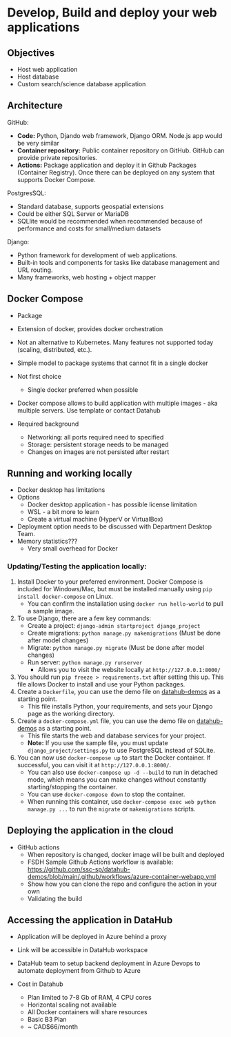 # Develop, Build and deploy your web applications

## Objectives

- Host web application
- Host database
- Custom search/science database application

## Architecture

GitHub:
- **Code:** Python, Djando web framework, Django ORM. Node.js app would be very similar
- **Container repository:** Public container repository on GitHub. GitHub can provide private repositories.
- **Actions:** Package application and deploy it in Github Packages (Container Registry). Once there can be deployed on any system that supports Docker Compose.

PostgresSQL:
- Standard database, supports geospatial extensions
- Could be either SQL Server or MariaDB
- SQLlite would be recommended when recommended because of performance and costs for small/medium datasets

Django:
- Python framework for development of web applications.
- Built-in tools and components for tasks like database management and URL routing.
- Many frameworks, web hosting + object mapper

## Docker Compose

- Package 
- Extension of docker, provides docker orchestration
- Not an alternative to Kubernetes. Many features not supported today (scaling, distributed, etc.). 
- Simple model to package systems that cannot fit in a single docker

- Not first choice
    - Single docker preferred when possible
- Docker compose allows to build application with multiple images - aka multiple servers. Use template or contact Datahub

- Required background
    - Networking: all ports required need to specified
    - Storage: persistent storage needs to be managed
    - Changes on images are not persisted after restart

## Running and working locally

- Docker desktop has limitations
- Options
    - Docker desktop application - has possible license limitation
    - WSL - a bit more to learn
    - Create a virtual machine (HyperV or VirtualBox)
- Deployment option needs to be discussed with Department Desktop Team. 
- Memory statistics???
    - Very small overhead for Docker

### Updating/Testing the application locally:

1. Install Docker to your preferred environment. Docker Compose is included for Windows/Mac, but must be installed manually using `pip install docker-compose` on Linux.
    * You can confirm the installation using `docker run hello-world` to pull a sample image.
2. To use Django, there are a few key commands:
    * Create a project: `django-admin startproject django_project`
    * Create migrations: `python manage.py makemigrations` (Must be done after model changes)
    * Migrate: `python manage.py migrate` (Must be done after model changes)
    * Run server: `python manage.py runserver`
        * Allows you to visit the website locally at `http://127.0.0.1:8000/`
3. You should run `pip freeze > requirements.txt` after setting this up. This file allows Docker to install and use your Python packages.
4. Create a `Dockerfile`, you can use the demo file on [datahub-demos](https://github.com/ssc-sp/datahub-demos/blob/main/docker/django-app/Dockerfile) as a starting point.
    * This file installs Python, your requirements, and sets your Django page as the working directory.
5. Create a `docker-compose.yml` file, you can use the demo file on [datahub-demos](https://github.com/ssc-sp/datahub-demos/blob/main/docker/django-app/docker-compose.yml) as a starting point.
    * This file starts the web and database services for your project.
    * **Note:** If you use the sample file, you must update `django_project/settings.py` to use PostgreSQL instead of SQLite.
6. You can now use `docker-compose up` to start the Docker container. If successful, you can visit it at `http://127.0.0.1:8000/`.
    * You can also use `docker-compose up -d --build` to run in detached mode, which means you can make changes without constantly starting/stopping the container.
    * You can use `docker-compose down` to stop the container.
    * When running this container, use `docker-compose exec web python manage.py ...` to run the `migrate` or `makemigrations` scripts.

## Deploying the application in the cloud

- GitHub actions
    - When repository is changed, docker image will be built and deployed
    - FSDH Sample Github Actions workflow is available: https://github.com/ssc-sp/datahub-demos/blob/main/.github/workflows/azure-container-webapp.yml
    - Show how you can clone the repo and configure the action in your own
    - Validating the build

## Accessing the application in DataHub

- Application will be deployed in Azure behind a proxy
- Link will be accessible in DataHub workspace
- DataHub team to setup backend deployment in Azure Devops to automate deployment from Github to Azure

- Cost in Datahub
    - Plan limited to 7-8 Gb of RAM, 4 CPU cores
    - Horizontal scaling not available
    - All Docker containers will share resources
    - Basic B3 Plan
    - ~ CAD$66/month
